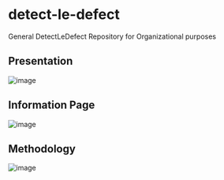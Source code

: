 # detect-le-defect
General DetectLeDefect Repository for Organizational purposes

## Presentation
![image](https://github.com/DetectLeDefect/detect-le-defect/assets/71192682/445fec4d-66d2-4cfe-b504-731aef5bbc39)

## Information Page
![image](https://github.com/DetectLeDefect/detect-le-defect/assets/71192682/18c527fb-7872-4acf-a6fc-ea89eb7945a8)

## Methodology
![image](https://github.com/DetectLeDefect/detect-le-defect/assets/71192682/a3fe5151-2c15-4b5f-a203-c9fe2a914ca0)

